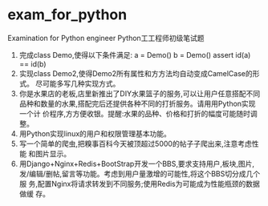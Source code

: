 exam_for_python
===============

Examination for Python engineer
Python工工程师初级笔试题
1. 完成class Demo,使得以下条件满足:
a = Demo()
b = Demo()
assert id(a) == id(b)
2. 实现class Demo2,使得Demo2所有属性和方方法均自动变成CamelCase的形式。
尽可能多写几种实现方式。
3. 你是水果店的老板,店里新推出了DIY水果篮子的服务,可以让用户任意搭配不同
品种和数量的水果,搭配完后还提供各种不同的打折服务。请用用Python实现一个计
价程序,方方便收银。提醒:水果的品种、价格和打折的幅度可能随时调整。
4. 用Python实现linux的用户和权限管理基本功能。
5. 写一个简单的爬虫,把糗事百科今天被顶超过5000的帖子子爬出来,注意考虑性能
和图片显示。
6. 用Django+Nginx+Redis+BootStrap开发一个BBS,要求支持用户,板块,图片,
发/编辑/删帖,留言等功能。考虑到用户量激增的可能性,将这个BBS切分成几个服
务,配置Nginx将请求转发到不同服务;使用Redis为可能成为性能瓶颈的数据做缓
存。
